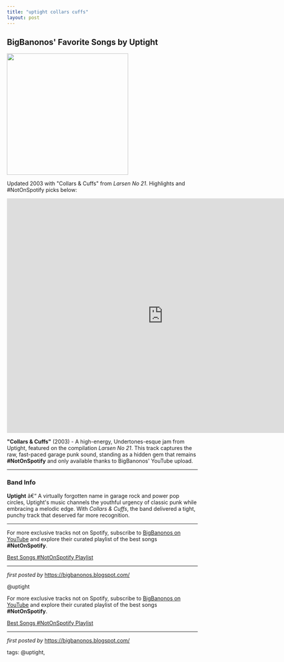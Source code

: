 ```yaml
---
title: "uptight collars cuffs"
layout: post
---
```

<h2>BigBanonos' Favorite Songs by Uptight</h2>
<div class="separator"><a href="https://blogger.googleusercontent.com/img/b/R29vZ2xl/AVvXsEjYRur5ZKTnl4WnohyyUSDp3W94TJCRi7sxQLdrq6GMbj5SbuJQXqrJCLsn9EX1XSM7rXuT9NRbrk92egDh-yR4OHXKOmSBuVowhUqy6FPrE_qyVJ1AiNP06m84XYNkW6hcVX2FVK8OEnejSE2V7A47LU8kdUVn1ci1eQiubiZH8CMeEcqM05J7cTycla0/s958/Uptight-Collars-and-Cuffs-garage-rock-2003-notonspotify-bigbanonos.png" ><img alt="" border="0" width="320" data-original-height="917" data-original-width="958" src="https://blogger.googleusercontent.com/img/b/R29vZ2xl/AVvXsEjYRur5ZKTnl4WnohyyUSDp3W94TJCRi7sxQLdrq6GMbj5SbuJQXqrJCLsn9EX1XSM7rXuT9NRbrk92egDh-yR4OHXKOmSBuVowhUqy6FPrE_qyVJ1AiNP06m84XYNkW6hcVX2FVK8OEnejSE2V7A47LU8kdUVn1ci1eQiubiZH8CMeEcqM05J7cTycla0/s320/Uptight-Collars-and-Cuffs-garage-rock-2003-notonspotify-bigbanonos.png"/></a></div>
<p>Updated 2003 with "Collars & Cuffs" from <em>Larsen No 21</em>. Highlights and #NotOnSpotify picks below:</p> <iframe width="824" height="618" src="https://www.youtube.com/embed/AshDzhOvbpY" title="Uptight - Collars & Cuffs" frameborder="0" allow="accelerometer; autoplay; clipboard-write; encrypted-media; gyroscope; picture-in-picture; web-share" referrerpolicy="strict-origin-when-cross-origin" allowfullscreen></iframe> <p><strong>"Collars & Cuffs"</strong> (2003) - A high-energy, Undertones-esque jam from Uptight, featured on the compilation <em>Larsen No 21</em>. This track captures the raw, fast-paced garage punk sound, standing as a hidden gem that remains <strong>#NotOnSpotify</strong> and only available thanks to BigBanonos' YouTube upload.</p> <hr /> <h3>Band Info</h3> <p><strong>Uptight</strong> â€“ A virtually forgotten name in garage rock and power pop circles, Uptight's music channels the youthful urgency of classic punk while embracing a melodic edge. With <em>Collars & Cuffs</em>, the band delivered a tight, punchy track that deserved far more recognition.</p> <hr /> <div> <p>For more exclusive tracks not on Spotify, subscribe to <a href="https://www.youtube.com/@BigBanonos" target="_blank">BigBanonos on YouTube</a> and explore their curated playlist of the best songs <strong>#NotOnSpotify</strong>.</p> <p><a href="https://www.youtube.com/playlist?list=PLtuNtuTatqI0kFahUCbtbfenC_ET5O_tr" target="_blank">Best Songs #NotOnSpotify Playlist</a></p>
</div> <hr /> <p><em>first posted by</em> <a href="https://bigbanonos.blogspot.com/" rel="noopener" target="_blank">https://bigbanonos.blogspot.com/</a></p> <!-- Tags -->
<p>@uptight</p> 

<!--Subscribe and Playlist Links-->
<div>
    <p>For more exclusive tracks not on Spotify, subscribe to <a href="https://www.youtube.com/@BigBanonos" target="_blank">BigBanonos on YouTube</a> and explore their curated playlist of the best songs <strong>#NotOnSpotify</strong>.</p>
    <p><a href="https://www.youtube.com/playlist?list=PLtuNtuTatqI0kFahUCbtbfenC_ET5O_tr" target="_blank">Best Songs #NotOnSpotify Playlist<br /></a></p></div>

<hr />

<p><em>first posted by</em> <a href="https://bigbanonos.blogspot.com/" rel="noopener" target="_new">https://bigbanonos.blogspot.com/</a></p>

<p>tags: @uptight,</p>
